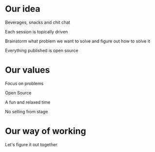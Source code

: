 # Our idea

Beverages, snacks and chit chat

Each session is topically driven

Brainstorm what problem we want to solve and figure out how to solve it

Everything published is open source

# Our values

Focus on problems

Open Source

A fun and relaxed time

No selling from stage

# Our way of working

Let's figure it out together

